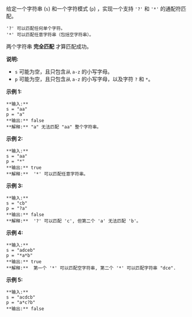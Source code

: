 给定一个字符串 (`s`) 和一个字符模式 (`p`) ，实现一个支持 `'?'` 和 `'*'` 的通配符匹配。

    
    
    '?' 可以匹配任何单个字符。
    '*' 可以匹配任意字符串（包括空字符串）。
    

两个字符串 **完全匹配** 才算匹配成功。

**说明:**

  * `s` 可能为空，且只包含从 `a-z` 的小写字母。
  * `p` 可能为空，且只包含从 `a-z` 的小写字母，以及字符 `?` 和 `*`。

**示例  1:**

    
    
    **输入:**
    s = "aa"
    p = "a"
    **输出:** false
    **解释:** "a" 无法匹配 "aa" 整个字符串。

**示例  2:**

    
    
    **输入:**
    s = "aa"
    p = "*"
    **输出:** true
    **解释:**  '*' 可以匹配任意字符串。
    

**示例  3:**

    
    
    **输入:**
    s = "cb"
    p = "?a"
    **输出:** false
    **解释:**  '?' 可以匹配 'c', 但第二个 'a' 无法匹配 'b'。
    

**示例  4:**

    
    
    **输入:**
    s = "adceb"
    p = "*a*b"
    **输出:** true
    **解释:**  第一个 '*' 可以匹配空字符串, 第二个 '*' 可以匹配字符串 "dce".
    

**示例  5:**

    
    
    **输入:**
    s = "acdcb"
    p = "a*c?b"
    **输出:** false

